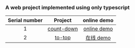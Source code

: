 
### A web project implemented using only typescript

| Serial number |                                            Project                                            |                                online demo                                 |
| :--: | :-------------------------------------------------------------------------------------------: | :----------------------------------------------------------------------: |
|  1   | [count-down](https://github.com/eveningwater/my-web-projects/tree/master/typescript/1/) | [online demo](https://www.eveningwater.com/my-web-projects/typescript/1/) |
|  2   | [to-top](https://github.com/eveningwater/my-web-projects/tree/master/typescript/2/) | [在线 demo](https://www.eveningwater.com/my-web-projects/typescript/2/) |
